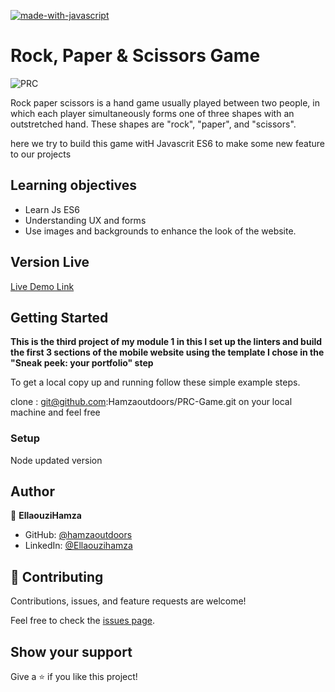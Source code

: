 [![made-with-javascript](https://img.shields.io/badge/Made%20with-JavaScript-1f425f.svg)](https://www.javascript.com)
# Rock, Paper & Scissors Game 


![PRC](https://user-images.githubusercontent.com/80895497/126082957-6ac12260-8fa6-4264-bcdd-ea372aa57c0f.PNG)



Rock paper scissors is a hand game usually played between two people, in which each player simultaneously forms one of three shapes with an outstretched hand. These shapes are "rock", "paper", and "scissors".

here we try to build this game witH Javascrit ES6 to make some new feature to our projects


## Learning objectives

- Learn Js ES6
- Understanding UX and forms
- Use images and backgrounds to enhance the look of the website.


## Version Live 

[Live Demo Link](https://hamzaoutdoors.github.io/PRC-Game//)

## Getting Started

**This is the third project of my module 1 in this I set up the linters and build the first 3 sections of the mobile website using the template I chose in the "Sneak peek: your portfolio" step**

To get a local copy up and running follow these simple example steps.

clone : git@github.com:Hamzaoutdoors/PRC-Game.git on your local machine and feel free

### Setup

Node updated version

## Author

👤 **EllaouziHamza**

- GitHub: [@hamzaoutdoors](https://github.com/Hamzaoutdoors)
- LinkedIn: [@Ellaouzihamza](https://www.linkedin.com/in/hamza-ellaouzi-137a45b8/)

## 🤝 Contributing

Contributions, issues, and feature requests are welcome!

Feel free to check the [issues page](https://github.com/Hamzaoutdoors/PRC-Game/issues).

## Show your support

Give a ⭐️ if you like this project!

